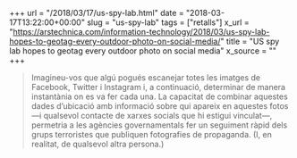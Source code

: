 +++
url = "/2018/03/17/us-spy-lab.html"
date = "2018-03-17T13:22:00+00:00"
slug = "us-spy-lab"
tags = ["retalls"]
x_url = "https://arstechnica.com/information-technology/2018/03/us-spy-lab-hopes-to-geotag-every-outdoor-photo-on-social-media/"
title = "US spy lab hopes to geotag every outdoor photo on social media"
x_source = ""
+++


> Imagineu-vos que algú pogués escanejar totes les imatges de Facebook, Twitter i Instagram i, a continuació, determinar de manera instantània on es va fer cada una. La capacitat de combinar aquestes dades d’ubicació amb informació sobre qui apareix en aquestes fotos —i qualsevol contacte de xarxes socials que hi estigui vinculat—, permetria a les agències governamentals fer un seguiment ràpid dels grups terroristes que publiquen fotografies de propaganda. (I, en realitat, de qualsevol altra persona.)

